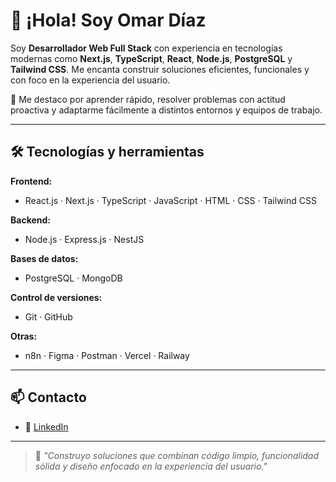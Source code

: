 # 👋 ¡Hola! Soy Omar Díaz

Soy **Desarrollador Web Full Stack** con experiencia en tecnologías modernas como **Next.js**, **TypeScript**, **React**, **Node.js**, **PostgreSQL** y **Tailwind CSS**. Me encanta construir soluciones eficientes, funcionales y con foco en la experiencia del usuario.

🎯 Me destaco por aprender rápido, resolver problemas con actitud proactiva y adaptarme fácilmente a distintos entornos y equipos de trabajo.

---

## 🛠️ Tecnologías y herramientas

**Frontend:**
- React.js · Next.js · TypeScript · JavaScript · HTML · CSS · Tailwind CSS

**Backend:**
- Node.js · Express.js · NestJS

**Bases de datos:**
- PostgreSQL · MongoDB

**Control de versiones:**
- Git · GitHub

**Otras:**
- n8n · Figma · Postman · Vercel · Railway
<!--
---

## 🚀 Proyectos destacados

- 🔗 [Nombre del Proyecto 1](https://github.com/tuusuario/proyecto1) – Descripción corta, tecnologías, funcionalidades.
- 🔗 [Nombre del Proyecto 2](https://github.com/tuusuario/proyecto2) – Descripción corta, tecnologías, funcionalidades.

*(Reemplazá con tus proyectos reales y les metemos diseño si querés)*
-->
---

## 📫 Contacto

<!--- 📧 omardiazditta.com  -->
- 💼 [LinkedIn](https://www.linkedin.com/in/omar-diaz-ditta-73629a2b3/)  
<!-- - 🌐 [Portafolio](https://tu-portafolio.com) *(si tenés, si no, lo armamos luego)*-->

---

> 💬 _"Construyo soluciones que combinan código limpio, funcionalidad sólida y diseño enfocado en la experiencia del usuario."_  
